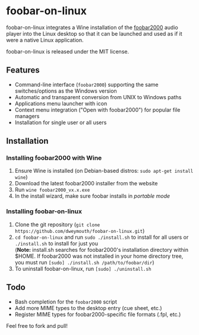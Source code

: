 foobar-on-linux
===============

foobar-on-linux integrates a Wine installation of the [foobar2000](http://www.foobar2000.org) audio player into the Linux desktop so that it can be launched and used as if it were a native Linux application.

foobar-on-linux is released under the MIT license.

Features
--------

- Command-line interface (`foobar2000`) supporting the same switches/options as the Windows version
- Automatic and transparent conversion from UNIX to Windows paths
- Applications menu launcher with icon
- Context menu integration ("Open with foobar2000") for popular file managers
- Installation for single user or all users

Installation
------------

### Installing foobar2000 with Wine

1. Ensure Wine is installed (on Debian-based distros: `sudo apt-get install wine`)
2. Download the latest foobar2000 installer from the website
3. Run `wine foobar2000_vx.x.exe`
4. In the install wizard, make sure foobar installs in *portable mode*

### Installing foobar-on-linux

1. Clone the git repository (`git clone https://github.com/dweymouth/foobar-on-linux.git`)
2. `cd foobar-on-linux` and run `sudo ./install.sh` to install for all users or `./install.sh` to install for just you<br/>
(**Note:** install.sh searches for foobar2000's installation directory within $HOME. If foobar2000 was not installed in your home directory tree, you must run `[sudo] ./install.sh /path/to/foobar/dir`)
3. To uninstall foobar-on-linux, run `[sudo] ./uninstall.sh`

Todo
----

- Bash completion for the `foobar2000` script
- Add more MIME types to the desktop entry (cue sheet, etc.)
- Register MIME types for foobar2000-specific file formats (.fpl, etc.)

Feel free to fork and pull!
